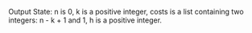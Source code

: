 Output State: n is 0, k is a positive integer, costs is a list containing two integers: n - k + 1 and 1, h is a positive integer.